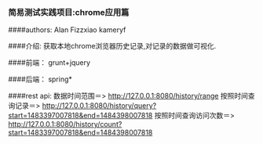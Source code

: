 ﻿### 简易测试实践项目:chrome应用篇


####authors:
    Alan
    Fizzxiao
    kameryf

####介绍:
    获取本地chrome浏览器历史记录,对记录的数据做可视化.

####前端：
    grunt+jquery

####后端：
    spring*


####rest api:
    数据时间范围＝> http://127.0.0.1:8080/history/range
    按照时间查询记录＝> http://127.0.0.1:8080/history/query?start=1483397007818&end=1484398007818
    按照时间查询访问次数＝> http://127.0.0.1:8080/history/count?start=1483397007818&end=1484398007818